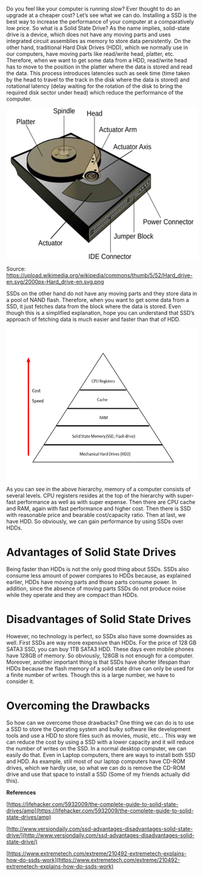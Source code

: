 Do you feel like your computer is running slow? Ever thought to do an upgrade at a cheaper cost? Let’s see what we can do. Installing a SSD is the best way to increase the performance of your computer at a comparatively low price. So what is a Solid State Drive? As the name implies, solid-state drive is a device, which does not have any moving parts and uses integrated circuit assemblies as memory to store data persistently. On the other hand, traditional Hard Disk Drives (HDD), which we normally use in our computers, have moving parts like read/write head, platter, etc. Therefore, when we want to get some data from a HDD, read/write head has to move to the position in the platter where the data is stored and read the data. This process introduces latencies such as seek time (time taken by the head to travel to the track in the disk where the data is stored) and rotational latency (delay waiting for the rotation of the disk to bring the required disk sector under head) which reduce the performance of the computer.  

 
<img src="/img/Prabath1.png" height="400" width="600" />

Source:  https://upload.wikimedia.org/wikipedia/commons/thumb/5/52/Hard_drive-en.svg/2000px-Hard_drive-en.svg.png

 
SSDs on the other hand do not have any moving parts and they store data in a pool of NAND flash. Therefore, when you want to get some data from a SSD, it just fetches data from the block where the data is stored. Even though this is a simplified explanation, hope you can understand that SSD’s approach of fetching data is much easier and faster than that of HDD. 
 
<img src="/img/Prabath2.PNG" height="400" width="600" />
 
 As you can see in the above hierarchy, memory of a computer consists of several levels. CPU registers resides at the top of the hierarchy with super-fast performance as well as with super expense. Then there are CPU cache and RAM, again with fast performance and higher cost. Then there is SSD with reasonable price and bearable cost/capacity ratio. Then at last, we have HDD. So obviously, we can gain performance by using SSDs over HDDs.  

# Advantages of Solid State Drives 

Being faster than HDDs is not the only good thing about SSDs. SSDs also consume less amount of power compares to HDDs because, as explained earlier, HDDs have moving parts and those parts consume power. In addition, since the absence of moving parts SSDs do not produce noise while they operate and they are compact than HDDs. 

# Disadvantages of Solid State Drives 

However, no technology is perfect, so SSDs also have some downsides as well. First SSDs are way more expensive than HDDs. For the price of 128 GB SATA3 SSD, you can buy 1TB SATA3 HDD. These days even mobile phones have 128GB of memory. So obviously, 128GB is not enough for a computer. Moreover, another important thing is that SSDs have shorter lifespan than HDDs because the flash memory of a solid state drive can only be used for a finite number of writes. Though this is a large number, we have to consider it.  

# Overcoming the Drawbacks 

So how can we overcome those drawbacks? One thing we can do is to use a SSD to store the Operating system and bulky software like development tools and use a HDD to store files such as movies, music, etc... This way we can reduce the cost by using a SSD with a lower capacity and it will reduce the number of writes on the SSD. In a normal desktop computer, we can easily do that. Even in Laptop computers, there are ways to install both SSD and HDD. As example, still most of our laptop computers have CD-ROM drives, which we hardly use, so what we can do is remove the CD-ROM drive and use that space to install a SSD (Some of my friends actually did this).  

**References**

[https://lifehacker.com/5932009/the-complete-guide-to-solid-state-drives/amp](https://lifehacker.com/5932009/the-complete-guide-to-solid-state-drives/amp)

[http://www.versiondaily.com/ssd-advantages-disadvantages-solid-state-drive/](http://www.versiondaily.com/ssd-advantages-disadvantages-solid-state-drive/)

[https://www.extremetech.com/extreme/210492-extremetech-explains-how-do-ssds-work](https://www.extremetech.com/extreme/210492-extremetech-explains-how-do-ssds-work)

 

 

 

